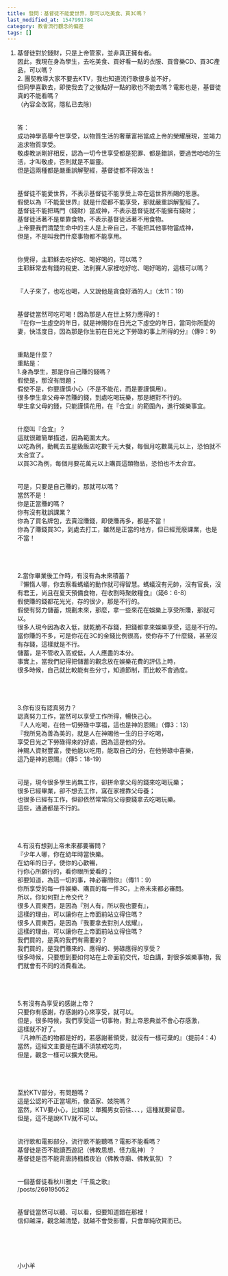 ```yaml
---
title: 發問：基督徒不能愛世界，那可以吃美食、買3C嗎？
last_modified_at: 1547991784
category: 教會流行觀念的偏差
tags: []
---
```


1.	基督徒對於錢財，只是上帝管家，並非真正擁有者。<br>因此，我現在身為學生，去吃美食、買好看一點的衣服、買音樂CD、買3C產品，可以嗎？<br>2.	團契教導大家不要去KTV，我也知道流行歌很多並不好，<br>但同學喜歡去，即使我去了之後點好一點的歌也不能去嗎？電影也是，基督徒真的不能看嗎？<br>（內容全改寫，隱私已去除）<br><br><!--more--><br>答：<br>成功神學高舉今世享受，以物質生活的奢華富裕當成上帝的榮耀展現，並竭力追求物質享受。<br>敬虔教派剛好相反，認為一切今世享受都是犯罪、都是錯誤，要過苦哈哈的生活，才叫敬虔，否則就是不屬靈。<br>但是這兩種都是嚴重誤解聖經，基督徒都不得效法！<br><br><br>基督徒不能愛世界，不表示基督徒不能享受上帝在這世界所賜的恩惠。<br>假使以為『不能愛世界』就是什麼都不能享受，那就嚴重誤解聖經了。<br>基督徒不能把瑪門（錢財）當成神，不表示基督徒就不能擁有錢財；<br>基督徒活著不是單靠食物，不表示基督徒活著不用食物。<br>上帝要我們清楚生命中的主人是上帝自己，不能把其他事物當成神，<br>但是，不是叫我們什麼事物都不能享用。<br><br><br>你覺得，主耶穌去吃好吃、喝好喝的，可以嗎？<br>主耶穌常去有錢的稅吏、法利賽人家裡吃好吃、喝好喝的，這樣可以嗎？<br> <br><br>『人子來了，也吃也喝，人又說他是貪食好酒的人』（太11：19）<br> <br><br>基督徒當然可吃可喝！因為那是人在世上努力應得的！<br>『在你一生虛空的年日，就是神賜你在日光之下虛空的年日，當同你所愛的妻，快活度日，因為那是你生前在日光之下勞碌的事上所得的分』（傳9：9）<br> <br><br>重點是什麼？<br>重點是：<br>1.身為學生，那是你自己賺的錢嗎？<br>假使是，那沒有問題；<br>假使不是，你要謹慎小心（不是不能花，而是要謹慎用）。<br>很多學生拿父母辛苦賺的錢，到處吃喝玩樂，那是絕對不行的。<br>學生拿父母的錢，只能謹慎花用，在『合宜』的範圍內，進行娛樂事宜。<br><br><br>什麼叫『合宜』？<br>這就很難簡單描述，因為範圍太大。<br>以吃為例，動輒去五星級飯店吃數千元大餐，每個月吃數萬元以上，恐怕就不太合宜了。<br>以買3C為例，每個月要花萬元以上購買這類物品，恐怕也不太合宜。<br><br><br>可是，只要是自己賺的，那就可以嗎？<br>當然不是！<br>你是正當賺的嗎？<br>你有沒有耽誤課業？<br>你為了買名牌包，去賣淫賺錢，即使賺再多，都是不當！<br>你為了賺錢買3C，到處去打工，雖然是正當的地方，但已經荒廢課業，也是不當！<br><br> <br><br><br>2.當你畢業後工作時，有沒有為未來積蓄？<br>『懶惰人哪，你去察看螞蟻的動作就可得智慧。螞蟻沒有元帥，沒有官長，沒有君王，尚且在夏天預備食物，在收割時聚斂糧食』（箴6：6-8）<br>假使賺的錢都花光光，存的很少，那是不行的。<br>假使有努力儲蓄，規劃未來，那麼，拿一些來花在娛樂上享受所賺，那就可以。<br>很多人現今因為收入低，就乾脆不存錢，把錢都拿來娛樂享受，這是不行的。<br>當你賺的不多，可是你花在3C的金錢比例很高，使你存不了什麼錢，甚至沒有存錢，這樣就是不行。<br>儲蓄，是不管收入高或低，人人應盡的本分。<br>事實上，當我們記得把儲蓄的觀念放在娛樂花費的評估上時，<br>很多時候，自己就比較能有些分寸，知道節制，而比較不會過度。<br><br><br><br><br>3.你有沒有認真努力？<br>認真努力工作，當然可以享受工作所得，暢快己心。<br>『人人吃喝，在他一切勞碌中享福，這也是神的恩賜』（傳3：13）<br>『我所見為善為美的，就是人在神賜他一生的日子吃喝，<br>享受日光之下勞碌得來的好處，因為這是他的分。<br>神賜人資財豐富，使他能以吃用，能取自己的分，在他勞碌中喜樂，<br>這乃是神的恩賜』（傳5：18-19）<br><br><br>可是，現今很多學生尚無工作，卻拼命拿父母的錢來吃喝玩樂；<br>很多已經畢業，卻不想去工作，窩在家裡靠父母養；<br>也很多已經有工作，但卻依然常常向父母要錢拿去吃喝玩樂。<br>這些，通通都是不行的。<br> <br><br><br><br>4.有沒有想到上帝未來都要審問？<br>『少年人哪，你在幼年時當快樂。<br>在幼年的日子，使你的心歡暢，<br>行你心所願行的，看你眼所愛看的；<br>卻要知道，為這一切的事，神必審問你』（傳11：9）<br>你所享受的每一件娛樂、購買的每一件3C，上帝未來都必審問。<br>所以，你如何對上帝交代？<br>很多人買東西，是因為『別人有，所以我也要有』，<br>這樣的理由，可以讓你在上帝面前站立得住嗎？<br>很多人買東西，是因為『我要拿去對別人炫耀』，<br>這樣的理由，可以讓你在上帝面前站立得住嗎？<br>我們買的，是真的我們有需要的？<br>我們買的，是我們賺來的、應得的、勞碌應得的享受？<br>很多時候，只要想到要如何站在上帝面前交代，坦白講，對很多娛樂事物，我們就會有不同的消費看法。<br> <br><br><br><br>5.有沒有為享受的感謝上帝？<br>只要你有感謝，存感謝的心來享受，就可以。<br>但是，很多時候，我們享受這一切事物，對上帝恩典並不會心存感激，<br>這樣就不好了。 <br>『凡神所造的物都是好的，若感謝著領受，就沒有一樣可棄的』（提前4：4）<br>當然，這經文主要是在講不須禁戒吃肉，<br>但是，觀念一樣可以擴大使用。<br><br><br><br> <br>至於KTV部分，有問題嗎？<br>這是公認的不正當場所，像酒家、妓院嗎？<br>當然，KTV要小心，比如說：單獨男女前往、、、，這種就要留意。<br>但是，這不是說KTV就不可以。<br> <br> <br>流行歌和電影部分，流行歌不能聽嗎？電影不能看嗎？<br>基督徒是否不能讀西遊記（佛教思想、怪力亂神）？<br>基督徒是否不能背唐詩楓橋夜泊（佛教寺廟、佛教氣氛）？<br> <br><br>一個基督徒看秋川雅史『千風之歌』 <br>/posts/269195052<br> <br><br>基督徒當然可以聽、可以看，但要知道錯在那裡！<br>信仰越深，觀念越清楚，就越不會受影響，只會單純欣賞而已。<br> <br><br><br><br><br>小小羊<br><br><br><br><br><br>

